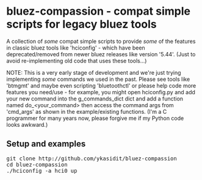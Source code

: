 bluez-compassion - compat simple scripts for legacy bluez tools
===============================================================

A collection of *some* compat simple scripts to provide *some* of the features in classic bluez tools like 'hciconfig' - which have been deprecated/removed from newer bluez releases like version '5.44'. (Just to avoid re-implementing old code that uses these tools...)

NOTE: This is a very early stage of development and we're just trying implementing *some* commands we used in the past. Please see tools like 'btmgmt' and maybe even scripting 'bluetoothctl' or please help code more features you need/use - for example, you might open hciconfig.py and add your new command into the g_commands_dict dict and add a function named do_<your_command> then access the command args from 'cmd_args' as shown in the example/existing functions. (I'm a C programmer for many years now, please forgive me if my Python code looks awkward.)

Setup and examples
------------------

<pre>
git clone http://github.com/ykasidit/bluez-compassion
cd bluez-compassion
./hciconfig -a hci0 up
<pre>



